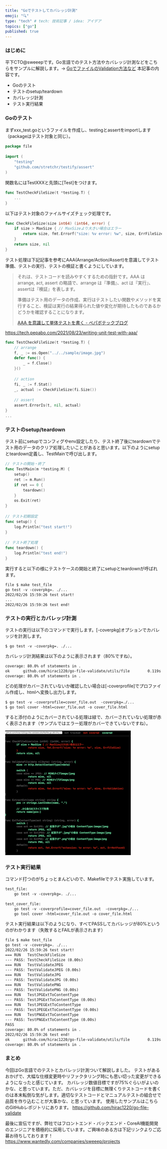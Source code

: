 ```yaml
---
title: "Goでテストしてカバレッジ計測"
emoji: "🔍"
type: "tech" # tech: 技術記事 / idea: アイデア
topics: ["go"]
published: true
---
```



### はじめに
平下CTO@sweeepです。Go言語でのテスト方法やカバレッジ計測などをこちらをサンプルに解説します。→ [GoでファイルのValidation方法など](https://zenn.dev/hirac/articles/dc537f0786cae9)
本記事の内容です。
* Goのテスト
* テストのsetup/teardown
* カバレッジ計測
* テスト実行結果


### Goのテスト

まずxxx_test.goというファイルを作成し、testingとassertをimportします（packageはテスト対象と同じ）。
```Go:utils/file/file_test.go
package file

import (
	"testing"
	"github.com/stretchr/testify/assert"
)
```

関数名にはTestXXXと先頭に[Test]をつけます。
```Go:utils/file/file_test.go
func TestCheckFileSize(t *testing.T) {
    ...
}
```

以下はテスト対象のファイルサイズチェック処理です。
```Go:utils/file/file.go
func CheckFileSize(size int64) (int64, error) {
	if size > MaxSize { // MaxSizeより大きい場合はエラー
		return size, fmt.Errorf("size: %v error: %w", size, ErrFileSize)
	}
	return size, nil
}
```

テスト処理は下記記事を参考にAAA(Arrange/Action/Assert)を意識してテスト準備、テストの実行、テストの検証と書くようにしています。
> それは、テストコードを読みやすくするための指針です。AAA は arrange, act, assert の略語で、arrange は『準備』、act は『実行』、assertは『検証』を表します。
>
> 準備はテスト用のデータの作成、実行はテストしたい関数やメソッドを実行すること、検証は実行の結果得られた値や変化が期待したものであるかどうかを確認することになります。
>
> [AAA を意識して単体テストを書く - ペパボテックブログ](https://tech.pepabo.com/2021/08/23/writing-unit-test-with-aaa/)

https://tech.pepabo.com/2021/08/23/writing-unit-test-with-aaa/

```Go:utils/file/file_test.go
func TestCheckFileSize(t *testing.T) {
	// arrange
	f, _ := os.Open("../../sample/image.jpg")
	defer func() {
		_ = f.Close()
	}()

	// action
	fi, _ := f.Stat()
	_, actual := CheckFileSize(fi.Size())

	// assert
	assert.ErrorIs(t, nil, actual)
}
...
```

### テストのsetup/teardown

テスト前にsetupでコンフィグやenv設定したり、テスト終了後にteardownでテスト用のデータのクリア処理したいことがあると思います。以下のようにsetupとteardown定義し、TestMainで呼び出します。

```Go:utils/file/file_test.go
// テストの開始・終了
func TestMain(m *testing.M) {
	setup()
	ret := m.Run()
	if ret == 0 {
		teardown()
	}
	os.Exit(ret)
}

// テスト初期設定
func setup() {
	log.Println("test start!")
}

// テスト終了処理
func teardown() {
	log.Println("test end!")
}
```

実行すると以下の様にテストケースの開始と終了にsetupとteardownが呼ばれます。

```
file $ make test_file
go test -v -coverpkg=. ./...
2022/02/26 15:59:26 test start!
...
2022/02/26 15:59:26 test end!
```


### テストの実行とカバレッジ計測

テストの実行は以下のコマンドで実行します。[-coverpkg]オプションでカバレッジを計測します。
```
$ go test -v -coverpkg=. ./...
```

カバレッジ計測結果は以下のように表示されます（80%ですね）。
```
coverage: 80.0% of statements in .
ok      github.com/hirac1220/go-file-validate/utils/file        0.119s  coverage: 80.0% of statements in .
```

どの処理がカバーされていないか確認したい場合は[-coverprofile]でプロファイル作成し、htmlへ変換し出力します。
```
$ go test -v -coverprofile=cover_file.out  -coverpkg=./...
$ go tool cover -html=cover_file.out -o cover_file.html
```
すると添付のようにカバーされている処理は緑で、カバーされていない処理が赤く表示されます（サンプルではエラー処理がカバーできていないですね）。

![](/images/9634a537c3ad2e/test_cover.png)

### テスト実行結果

コマンド打つのがちょっとまんどいので、Makefileでテスト実施しています。
```makefile:utils/file/Makefile
test_file:
	go test -v -coverpkg=. ./...

test_cover_file:
	go test -v -coverprofile=cover_file.out  -coverpkg=./...
	go tool cover -html=cover_file.out -o cover_file.html
```

テスト実行結果は以下のようになり、すべてPASSしてカバレッジが80%というのがわかります（失敗するとFAILが表示されます）

```
file $ make test_file
go test -v -coverpkg=. ./...
2022/02/26 15:59:26 test start!
=== RUN   TestCheckFileSize
--- PASS: TestCheckFileSize (0.00s)
=== RUN   TestValidateJPEG
--- PASS: TestValidateJPEG (0.00s)
=== RUN   TestValidateJPG
--- PASS: TestValidateJPG (0.00s)
=== RUN   TestValidatePNG
--- PASS: TestValidatePNG (0.00s)
=== RUN   TestJPGExtToContentType
--- PASS: TestJPGExtToContentType (0.00s)
=== RUN   TestJPEGExtToContentType
--- PASS: TestJPEGExtToContentType (0.00s)
=== RUN   TestPNGExtToContentType
--- PASS: TestPNGExtToContentType (0.00s)
PASS
coverage: 80.0% of statements in .
2022/02/26 15:59:26 test end!
ok      github.com/hirac1220/go-file-validate/utils/file        0.119s  coverage: 80.0% of statements in .
```

### まとめ
今回はGo言語でのテストとカバレッジ計測ついて解説しました。
テストがあるおかげで、大幅な仕様変更時やリファクタリング時にも思い切った変更ができるようになったと感じています。
カバレッジ数値目標ですが75%ぐらいがよいのかな、と思っています。ただ、カバレッジを目標に無理くりテストコードを書くのは本末転倒な気がします。適切なテストコードとマニュアルテストの組合せで品質を作り込むことが大事かな、と思っています。
使用したサンプルはこちらのGitHubレポジトリにあります。
https://github.com/hirac1220/go-file-validate

最後に宣伝ですが、弊社ではフロントエンド・バックエンド・CoreAI機能開発のエンジニアを積極的に採用しています。ご興味のある方は下記リンクよりご応募お待ちしております！
https://www.wantedly.com/companies/sweeep/projects